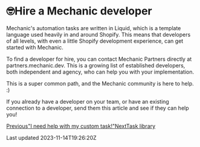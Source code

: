 # 🤓Hire a Mechanic developer

Mechanic's automation tasks are written in Liquid, which is a template language used heavily in and around Shopify. This means that developers of all levels, with even a little Shopify development experience, can get started with Mechanic.

To find a developer for hire, you can contact Mechanic Partners directly at partners.mechanic.dev. This is a growing list of established developers, both independent and agency, who can help you with your implementation.

This is a super common path, and the Mechanic community is here to help. :)

If you already have a developer on your team, or have an existing connection to a developer, send them this article and see if they can help you!

[Previous"I need help with my custom task!"](/custom-help)[NextTask library](/resources/task-library)

Last updated 2023-11-14T19:26:20Z